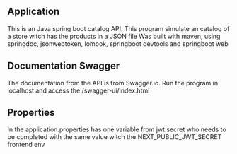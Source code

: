 ## Application
This is an Java spring boot catalog API.
This program simulate an catalog of a store witch has the products in a JSON file
Was built with maven, using springdoc, jsonwebtoken, lombok, springboot devtools and springboot web

## Documentation Swagger
The documentation from the API is from Swagger.io. Run the program in localhost and access the /swagger-ui/index.html

## Properties
In the application.properties has one variable from jwt.secret who needs to be completed with the same value witch the NEXT_PUBLIC_JWT_SECRET frontend env
